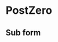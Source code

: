 # PostZero

## Sub form
<!-- Subscription Form -->
 <style>
 .sp-force-hide { display: none;}
 .sp-form[sp-id="174537"] { display: block; background: #ffffff; padding: 15px; width: 450px; max-width: 100%; border-radius: 8px; -moz-border-radius: 8px; -webkit-border-radius: 8px; border-color: #dddddd; border-style: solid; border-width: 1px; font-family: Arial, "Helvetica Neue", sans-serif; background-repeat: no-repeat; background-position: center; background-size: auto;}
 .sp-form[sp-id="174537"] input[type="checkbox"] { display: inline-block; opacity: 1; visibility: visible;}
 .sp-form[sp-id="174537"] .sp-form-fields-wrapper { margin: 0 auto; width: 420px;}
 .sp-form[sp-id="174537"] .sp-form-control { background: #ffffff; border-color: #cccccc; border-style: solid; border-width: 1px; font-size: 15px; padding-left: 8.75px; padding-right: 8.75px; border-radius: 4px; -moz-border-radius: 4px; -webkit-border-radius: 4px; height: 35px; width: 100%;}
 .sp-form[sp-id="174537"] .sp-field label { color: #444444; font-size: 13px; font-style: normal; font-weight: bold;}
 .sp-form[sp-id="174537"] .sp-button-messengers { border-radius: 4px; -moz-border-radius: 4px; -webkit-border-radius: 4px;}
 .sp-form[sp-id="174537"] .sp-button { border-radius: 4px; -moz-border-radius: 4px; -webkit-border-radius: 4px; background-color: #0089bf; color: #ffffff; width: auto; font-weight: 700; font-style: normal; font-family: Arial, sans-serif; box-shadow: inset 0 -2px 0 0 #005d82; -moz-box-shadow: inset 0 -2px 0 0 #005d82; -webkit-box-shadow: inset 0 -2px 0 0 #005d82;}
 .sp-form[sp-id="174537"] .sp-button-container { text-align: left;}
 </style>
 <div class="sp-form-outer sp-force-hide"><div id="sp-form-174537" sp-id="174537" sp-hash="1df9db490f6a487c0dacb07c27a08945eee261cf0b10b048c021c2d90d5edcb4" sp-lang="en" class="sp-form sp-form-regular sp-form-embed" sp-show-options="%7B%22satellite%22%3Afalse%2C%22maDomain%22%3A%22login.sendpulse.com%22%2C%22formsDomain%22%3A%22forms.sendpulse.com%22%2C%22condition%22%3A%22onEnter%22%2C%22scrollTo%22%3A25%2C%22delay%22%3A10%2C%22repeat%22%3A3%2C%22background%22%3A%22rgba(0%2C%200%2C%200%2C%200.5)%22%2C%22position%22%3A%22bottom-right%22%2C%22animation%22%3A%22%22%2C%22hideOnMobile%22%3Afalse%2C%22urlFilter%22%3Afalse%2C%22urlFilterConditions%22%3A%5B%7B%22force%22%3A%22hide%22%2C%22clause%22%3A%22contains%22%2C%22token%22%3A%22%22%7D%5D%2C%22analytics%22%3A%7B%22ga%22%3A%7B%22eventLabel%22%3A%22%D0%A4%D0%BE%D1%80%D0%BC%D0%B0_%D0%BF%D0%BE%D0%B4%D0%BF%D0%B8%D1%81%D0%BA%D0%B8_PostZero_Subs_PostZero_Subs%22%2C%22send%22%3Afalse%7D%2C%22ym%22%3A%7B%22counterId%22%3Anull%2C%22eventLabel%22%3Anull%2C%22targetId%22%3Anull%2C%22send%22%3Afalse%7D%7D%2C%22utmEnable%22%3Afalse%7D"><div class="sp-form-fields-wrapper"><div class="sp-message"><div></div></div><form novalidate="" class="sp-element-container ui-sortable ui-droppable"></form>
 <div class="sp-link-wrapper sp-brandname__left"><a class="sp-link " target="_blank" href="https://sendpulse.com/ru/forms-powered-by-sendpulse?from=7589597"><span class="sp-link-img">&nbsp;</span><span translate="FORM.PROVIDED_BY">Предоставлено SendPulse</span></a></div></div></div></div>
 <script type="text/javascript" src="//web.webformscr.com/apps/fc3/build/default-handler.js?1609756717168"></script> 
<!-- /Subscription Form -->

<script type="text/javascript" src="accets/sys/js/jquery-3.5.1.js"></script>
